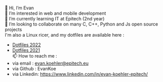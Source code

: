 👋 Hi, I’m Evan  
👀 I’m interested in web and mobile development  
🌱 I’m currently learning IT at Epitech (2nd year)  
💞️ I’m looking to collaborate on many C, C++, Python and Js open source projects  
I'm also a Linux ricer, and my dotfiles are available here :  
  - [Dotfiles 2022](https://github.com/EvanKoe/dotfiles_2022.git)  
  - [Dotfiles 2021](https://github.com/EvanKoe/dotfiles_2021.git)  
📫 How to reach me :
  - via email   : evan.koehler@epitech.eu
  - via Github  : EvanKoe
  - via Linkedin: https://www.linkedin.com/in/evan-koehler-epitech/
